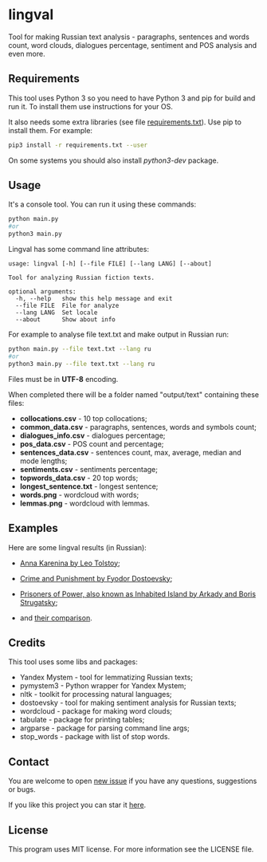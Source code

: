 # lingval

Tool for making Russian text analysis - paragraphs, sentences and words count, word clouds, dialogues percentage, sentiment and POS analysis and even more.

## Requirements

This tool uses Python 3 so you need to have Python 3 and pip for build and run it. To install them use instructions for your OS.

It also needs some extra libraries (see file [requirements.txt](requirements.txt)). Use pip to install them. For example:

``` bash
pip3 install -r requirements.txt --user
```

On some systems you should also install *python3-dev* package.

## Usage

It's a console tool. You can run it using these commands:

```bash
python main.py
#or
python3 main.py
```

Lingval has some command line attributes:

```
usage: lingval [-h] [--file FILE] [--lang LANG] [--about]

Tool for analyzing Russian fiction texts.

optional arguments:
  -h, --help   show this help message and exit
  --file FILE  File for analyze
  --lang LANG  Set locale
  --about      Show about info
```

For example to analyse file text.txt and make output in Russian run:

```bash
python main.py --file text.txt --lang ru
#or
python3 main.py --file text.txt --lang ru
```

Files must be in **UTF-8** encoding.

When completed there will be a folder named "output/text" containing these files:

- **collocations.csv** - 10 top collocations;
- **common_data.csv** - paragraphs, sentences, words and symbols count;
- **dialogues_info.csv** - dialogues percentage;
- **pos_data.csv** - POS count and percentage;
- **sentences_data.csv** - sentences count, max, average, median and mode lengths;
- **sentiments.csv** - sentiments percentage;
- **topwords_data.csv** - 20 top words;
- **longest_sentence.txt** - longest sentence;
- **words.png** - wordcloud with words;
- **lemmas.png** - wordcloud with lemmas.

## Examples

Here are some lingval results (in Russian):

- [Anna Karenina by Leo Tolstoy](examples/Karenina.md);

- [Crime and Punishment by Fyodor Dostoevsky](examples/CrimeAndPunishment.md);

- [Prisoners of Power, also known as Inhabited Island by Arkady and Boris Strugatsky](examples/InhabitedIsland.md);

- and [their comparison](examples/common.md).

## Credits

This tool uses some libs and packages:

- Yandex Mystem - tool for lemmatizing Russian texts;
- pymystem3 - Python wrapper for Yandex Mystem;
- nltk - toolkit for processing natural languages;
- dostoevsky - tool for making sentiment analysis for Russian texts;
- wordcloud - package for making word clouds;
- tabulate - package for printing tables;
- argparse - package for parsing command line args;
- stop_words - package with list of stop words.

## Contact

You are welcome to open [new issue](https://github.com/qiray/lingval/issues/new) if you have any questions, suggestions or bugs.

If you like this project you can star it [here](https://github.com/qiray/lingval).

## License

This program uses MIT license. For more information see the LICENSE file.

